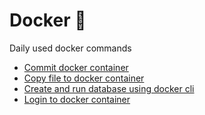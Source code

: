 # Docker :whale2:
Daily used docker commands

- [Commit docker container](docker-container-commit.md)
- [Copy file to docker container](docker-cp.md)
- [Create and run database using docker cli](docker-create-db.md)
- [Login to docker container](docker-login.md)
